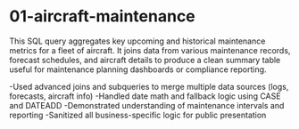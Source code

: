 # 01-aircraft-maintenance
This SQL query aggregates key upcoming and historical maintenance metrics for a fleet of aircraft. It joins data from various maintenance records, forecast schedules, and aircraft details to produce a clean summary table useful for maintenance planning dashboards or compliance reporting.

-Used advanced joins and subqueries to merge multiple data sources (logs, forecasts, aircraft info)
-Handled date math and fallback logic using CASE and DATEADD
-Demonstrated understanding of maintenance intervals and reporting
-Sanitized all business-specific logic for public presentation
